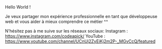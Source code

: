 Hello World !

Je veux partager mon expérience professionnelle en tant que développeuse web et vous aider à mieux comprendre ce métier ^^

N'hésitez pas à me suive sur les  réseaux sociaux:
Instagram : https://www.instagram.com/codeapick/
YouTube : https://www.youtube.com/channel/UCnUj2ZyEiKj2m2P-_MGvCcQ/featured
